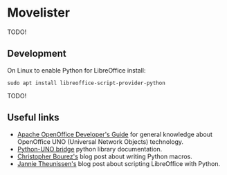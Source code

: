# Movelister
TODO!


## Development
On Linux to enable Python for LibreOffice install:
```
sudo apt install libreoffice-script-provider-python
```
TODO!


## Useful links
* [Apache OpenOffice Developer's Guide](https://wiki.openoffice.org/wiki/Documentation/DevGuide/OpenOffice.org_Developers_Guide) for general knowledge about OpenOffice UNO (Universal Network Objects) technology.
* [Python-UNO bridge](http://www.openoffice.org/udk/python/python-bridge.html) python library documentation.
* [Christopher Bourez's](http://christopher5106.github.io/office/2015/12/06/openoffice-libreoffice-automate-your-office-tasks-with-python-macros.html) blog post about writing Python macros.
* [Jannie Theunissen's](https://onesheep.org/scripting-libreoffice-python/) blog post about scripting LibreOffice with Python.
